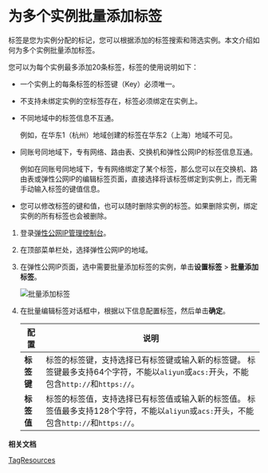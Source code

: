 # 为多个实例批量添加标签

标签是您为实例分配的标记，您可以根据添加的标签搜索和筛选实例。本文介绍如何为多个实例批量添加标签。

您可以为每个实例最多添加20条标签，标签的使用说明如下：

-   一个实例上的每条标签的标签键（Key）必须唯一。
-   不支持未绑定实例的空标签存在，标签必须绑定在实例上。
-   不同地域中的标签信息不互通。

    例如，在华东1（杭州）地域创建的标签在华东2（上海）地域不可见。

-   同账号同地域下，专有网络、路由表、交换机和弹性公网IP的标签信息互通。

    例如在同账号同地域下，专有网络绑定了某个标签，那么您可以在交换机、路由表或弹性公网IP的编辑标签页面，直接选择将该标签绑定到实例上，而无需手动输入标签的键值信息。

-   您可以修改标签的键和值，也可以随时删除实例的标签。如果删除实例，绑定实例的所有标签也会被删除。

1.  登录[弹性公网IP管理控制台](https://vpc.console.aliyun.com/eip)。

2.  在顶部菜单栏处，选择弹性公网IP的地域。

3.  在弹性公网IP页面，选中需要批量添加标签的实例，单击**设置标签** \> **批量添加标签**。

    ![批量添加标签](https://static-aliyun-doc.oss-accelerate.aliyuncs.com/assets/img/zh-CN/4668893161/p242170.png)

4.  在批量编辑标签对话框中，根据以下信息配置标签，然后单击**确定**。

    |配置|说明|
    |--|--|
    |**标签键**|标签的标签键，支持选择已有标签键或输入新的标签键。 标签键最多支持64个字符，不能以`aliyun`或`acs:`开头，不能包含`http://`和`https://`。 |
    |**标签值**|标签的标签值，支持选择已有标签值或输入新的标签值。 标签值最多支持128个字符，不能以`aliyun`或`acs:`开头，不能包含`http://`和`https://`。 |


**相关文档**  


[TagResources](/cn.zh-CN/API参考/标签/TagResources.md)

